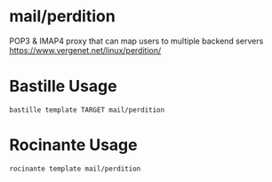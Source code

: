 # mail/perdition
POP3 & IMAP4 proxy that can map users to multiple backend servers
https://www.vergenet.net/linux/perdition/

# Bastille Usage
```shell
bastille template TARGET mail/perdition
```

# Rocinante Usage
```shell
rocinante template mail/perdition
```
